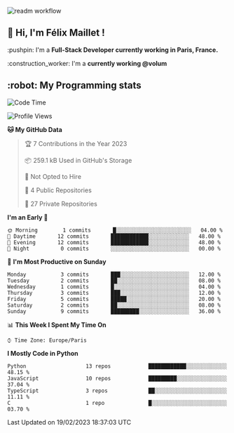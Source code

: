 ![readm workflow](https://github.com/fmaillet24/fmaillet24/actions/workflows/main.yml/badge.svg)

<h2>👋 Hi, I'm Félix Maillet !</h2>

<p>:pushpin: I'm a <strong>Full-Stack Developer currently working in Paris, France.</strong></p>
<p>:construction_worker: I'm a <strong>currently working @volum</strong></p>

<h2>:robot: My Programming stats</h2>

<!--START_SECTION:waka-->
![Code Time](http://img.shields.io/badge/Code%20Time-223%20hrs%2022%20mins-blue)

![Profile Views](http://img.shields.io/badge/Profile%20Views-0-blue)

**🐱 My GitHub Data** 

> 🏆 7 Contributions in the Year 2023
 > 
> 📦 259.1 kB Used in GitHub's Storage 
 > 
> 🚫 Not Opted to Hire
 > 
> 📜 4 Public Repositories 
 > 
> 🔑 27 Private Repositories  
 > 
**I'm an Early 🐤** 

```text
🌞 Morning        1 commits       █░░░░░░░░░░░░░░░░░░░░░░░░   04.00 % 
🌆 Daytime       12 commits       ████████████░░░░░░░░░░░░░   48.00 % 
🌃 Evening       12 commits       ████████████░░░░░░░░░░░░░   48.00 % 
🌙 Night          0 commits       ░░░░░░░░░░░░░░░░░░░░░░░░░   00.00 % 

```
📅 **I'm Most Productive on Sunday** 

```text
Monday           3 commits       ███░░░░░░░░░░░░░░░░░░░░░░   12.00 % 
Tuesday          2 commits       ██░░░░░░░░░░░░░░░░░░░░░░░   08.00 % 
Wednesday        1 commits       █░░░░░░░░░░░░░░░░░░░░░░░░   04.00 % 
Thursday         3 commits       ███░░░░░░░░░░░░░░░░░░░░░░   12.00 % 
Friday           5 commits       █████░░░░░░░░░░░░░░░░░░░░   20.00 % 
Saturday         2 commits       ██░░░░░░░░░░░░░░░░░░░░░░░   08.00 % 
Sunday           9 commits       █████████░░░░░░░░░░░░░░░░   36.00 % 

```


📊 **This Week I Spent My Time On** 

```text
⌚︎ Time Zone: Europe/Paris

```

**I Mostly Code in Python** 

```text
Python                   13 repos            ████████████░░░░░░░░░░░░░   48.15 % 
JavaScript               10 repos            █████████░░░░░░░░░░░░░░░░   37.04 % 
TypeScript               3 repos             ██░░░░░░░░░░░░░░░░░░░░░░░   11.11 % 
C                        1 repo              █░░░░░░░░░░░░░░░░░░░░░░░░   03.70 % 

```



 Last Updated on 19/02/2023 18:37:03 UTC
<!--END_SECTION:waka-->
